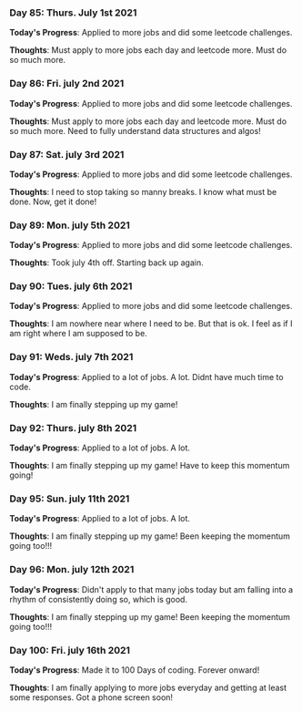 ### Day 85: Thurs. July 1st 2021

**Today's Progress**: Applied to more jobs and did some leetcode challenges.

**Thoughts**: Must apply to more jobs each day and leetcode more. Must do so much more.

### Day 86: Fri. july 2nd 2021

**Today's Progress**: Applied to more jobs and did some leetcode challenges.

**Thoughts**: Must apply to more jobs each day and leetcode more. Must do so much more. Need to fully understand data structures and algos!

### Day 87: Sat. july 3rd 2021

**Today's Progress**: Applied to more jobs and did some leetcode challenges.

**Thoughts**: I need to stop taking so manny breaks. I know what must be done. Now, get it done!

### Day 89: Mon. july 5th 2021

**Today's Progress**: Applied to more jobs and did some leetcode challenges.

**Thoughts**: Took july 4th off. Starting back up again.

### Day 90: Tues. july 6th 2021

**Today's Progress**: Applied to more jobs and did some leetcode challenges.

**Thoughts**: I am nowhere near where I need to be. But that is ok. I feel as if I am right where I am supposed to be.

### Day 91: Weds. july 7th 2021

**Today's Progress**: Applied to a lot of jobs. A lot. Didnt have much time to code.

**Thoughts**: I am finally stepping up my game!

### Day 92: Thurs. july 8th 2021

**Today's Progress**: Applied to a lot of jobs. A lot. 

**Thoughts**: I am finally stepping up my game! Have to keep this momentum going!

### Day 95: Sun. july 11th 2021

**Today's Progress**: Applied to a lot of jobs. A lot. 

**Thoughts**: I am finally stepping up my game! Been keeping the momentum going too!!!

### Day 96: Mon. july 12th 2021

**Today's Progress**: Didn't apply to that many jobs today but am falling into a rhythm of consistently doing so, which is good.

**Thoughts**: I am finally stepping up my game! Been keeping the momentum going too!!!

### Day 100: Fri. july 16th 2021

**Today's Progress**: Made it to 100 Days of coding. Forever onward!

**Thoughts**: I am finally applying to more jobs everyday and getting at least some responses. Got a phone screen soon!